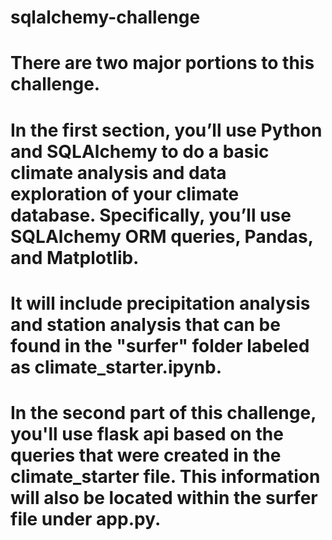 # sqlalchemy-challenge

# There are two major portions to this challenge. 


# In the first section, you’ll use Python and SQLAlchemy to do a basic climate analysis and data exploration of your climate database. Specifically, you’ll use SQLAlchemy ORM queries, Pandas, and Matplotlib.
# It will include precipitation analysis and station analysis that can be found in the "surfer" folder labeled as climate_starter.ipynb.

# In the second part of this challenge, you'll use flask api based on the queries that were created in the climate_starter file. This information will also be located within the surfer file under app.py.
